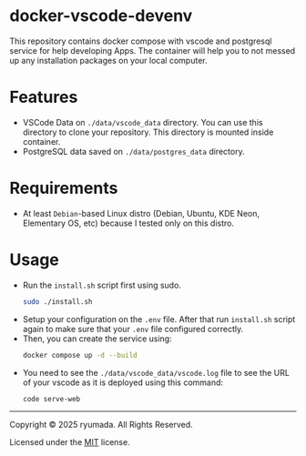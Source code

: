 # docker-vscode-devenv
This repository contains docker compose with vscode and postgresql service for help developing Apps. The container will help you to not messed up any installation packages on your local computer.

# Features
- VSCode Data on `./data/vscode_data` directory. You can use this directory to clone your repository. This directory is mounted inside container.
- PostgreSQL data saved on `./data/postgres_data` directory.

# Requirements
- At least `Debian`-based Linux distro (Debian, Ubuntu, KDE Neon, Elementary OS, etc) because I tested only on this distro.

# Usage
- Run the `install.sh` script first using sudo.
    ```bash
    sudo ./install.sh
    ```
- Setup your configuration on the `.env` file. After that run `install.sh` script again to make sure that your `.env` file configured correctly.  
- Then, you can create the service using:
    ```bash
    docker compose up -d --build
    ```
- You need to see the `./data/vscode_data/vscode.log` file to see the URL of your vscode as it is deployed using this command:
    ```bash
    code serve-web
    ```

---

Copyright © 2025 ryumada. All Rights Reserved.

Licensed under the [MIT](LICENSE) license.
